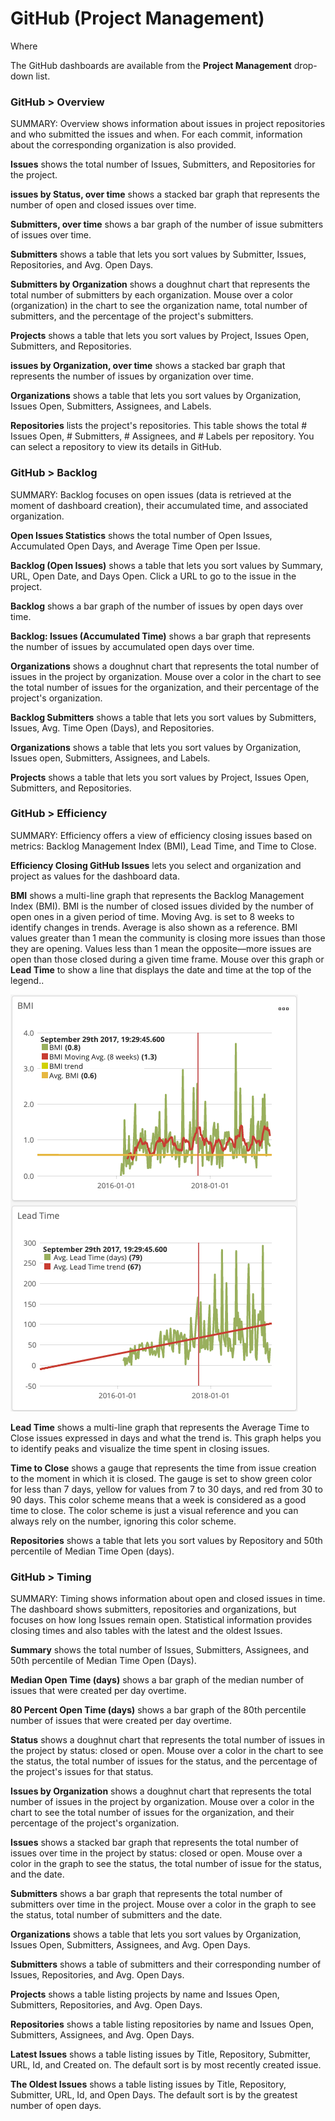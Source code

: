# GitHub \(Project Management\)

Where

The GitHub dashboards are available from the **Project Management** drop-down list.

### GitHub &gt; **Overview**

SUMMARY: Overview shows information about issues in project repositories and who submitted the issues and when. For each commit, information about the corresponding organization is also provided. 

**Issues** shows the total number of Issues, Submitters, and Repositories for the project.

**issues by Status, over time** shows a stacked bar graph that represents the number of open and closed issues over time.

**Submitters, over time** shows a bar graph of the number of issue submitters of issues over time.

**Submitters** shows a table that lets you sort values by Submitter, Issues, Repositories, and Avg. Open Days. 

**Submitters by Organization** shows a doughnut chart that represents the total number of submitters by each organization. Mouse over a color \(organization\) in the chart to see the organization name, total number of submitters, and the percentage of the project's submitters.

**Projects** shows a table that lets you sort values by Project, Issues Open, Submitters, and Repositories. 

**issues by Organization, over time** shows a stacked bar graph that represents the number of issues by organization over time.

**Organizations** shows a table that lets you sort values by Organization, Issues Open, Submitters, Assignees, and Labels. 

**Repositories** lists the project's repositories. This table shows the total \# Issues Open, \# Submitters, \# Assignees, and \# Labels per repository. You can select a repository to view its details in GitHub.

### GitHub &gt; **Backlog**

SUMMARY: Backlog focuses on open issues \(data is retrieved at the moment of dashboard creation\), their accumulated time, and associated organization.

**Open Issues Statistics** shows the total number of Open Issues, Accumulated Open Days, and Average Time Open per Issue.

**Backlog \(Open Issues\)** shows a table that lets you sort values by Summary, URL, Open Date, and Days Open. Click a URL to go to the issue in the project.

**Backlog** shows a bar graph of the number of issues by open days over time.

**Backlog: Issues \(Accumulated Time\)** shows a bar graph that represents the number of issues by accumulated open days over time.

**Organizations** shows a doughnut chart that represents the total number of issues in the project by organization. Mouse over a color in the chart to see the total number of issues for the organization, and their percentage of the project's organization.

**Backlog Submitters** shows a table that lets you sort values by Submitters, Issues, Avg. Time Open \(Days\), and Repositories.

**Organizations** shows a table that lets you sort values by Organization, Issues open, Submitters, Assignees, and Labels.

**Projects** shows a table that lets you sort values by Project, Issues Open, Submitters, and Repositories.

### GitHub &gt; **Efficiency**

SUMMARY: Efficiency offers a view of efficiency closing issues based on metrics: Backlog Management Index \(BMI\), Lead Time, and Time to Close.

**Efficiency Closing GitHub Issues** lets you select and organization and project as values for the dashboard data.

**BMI** shows a multi-line graph that represents the Backlog Management Index \(BMI\). BMI is the number of closed issues divided by the number of open ones in a given period of time. Moving Avg. is set to 8 weeks to identify changes in trends. Average is also shown as a reference. BMI values greater than 1 mean the community is closing more issues than those they are opening. Values less than 1 mean the opposite—more issues are open than those closed during a given time frame. Mouse over this graph or **Lead Time** to show a line that displays the date and time at the top of the legend..

![](../../.gitbook/assets/7407885.png)

**Lead Time** shows a multi-line graph that represents the Average Time to Close issues expressed in days and what the trend is. This graph helps you to identify peaks and visualize the time spent in closing issues.

**Time to Close** shows a gauge that represents the time from issue creation to the moment in which it is closed. The gauge is set to show green color for less than 7 days, yellow for values from 7 to 30 days, and red from 30 to 90 days. This color scheme means that a week is considered as a good time to close. The color scheme is just a visual reference and you can always rely on the number, ignoring this color scheme.

**Repositories** shows a table that lets you sort values by Repository and 50th percentile of Median Time Open \(days\).

### GitHub &gt; Timing

SUMMARY: Timing shows information about open and closed issues in time. The dashboard shows submitters, repositories and organizations, but focuses on how long Issues remain open. Statistical information provides closing times and also tables with the latest and the oldest Issues.

**Summary** shows the total number of Issues, Submitters, Assignees, and 50th percentile of Median Time Open \(Days\).

**Median Open Time \(days\)** shows a bar graph of the median number of issues that were created per day overtime.

**80 Percent Open Time \(days\)** shows a bar graph of the 80th percentile number of issues that were created per day overtime.

**Status** shows a doughnut chart that represents the total number of issues in the project by status: closed or open. Mouse over a color in the chart to see the status, the total number of issues for the status, and the percentage of the project's issues for that status.

**Issues by Organization** shows a doughnut chart that represents the total number of issues in the project by organization. Mouse over a color in the chart to see the total number of issues for the organization, and their percentage of the project's organization.

**Issues** shows a stacked bar graph that represents the total number of issues over time in the project by status: closed or open. Mouse over a color in the graph to see the status, the total number of issue for the status, and the date.

**Submitters** shows a bar graph that represents the total number of submitters over time in the project. Mouse over a color in the graph to see the status, total number of submitters and the date.

**Organizations** shows a table that lets you sort values by Organization, Issues Open, Submitters, Assignees, and Avg. Open Days.

**Submitters** shows a table of submitters and their corresponding number of Issues, Repositories, and Avg. Open Days.

**Projects** shows a table listing projects by name and Issues Open, Submitters, Repositories, and Avg. Open Days.

**Repositories** shows a table listing repositories by name and Issues Open, Submitters, Assignees, and Avg. Open Days.

**Latest Issues** shows a table listing issues by Title, Repository, Submitter, URL, Id, and Created on. The default sort is by most recently created issue.

**The Oldest Issues** shows a table listing issues by Title, Repository, Submitter, URL, Id, and Open Days. The default sort is by the greatest number of open days.

